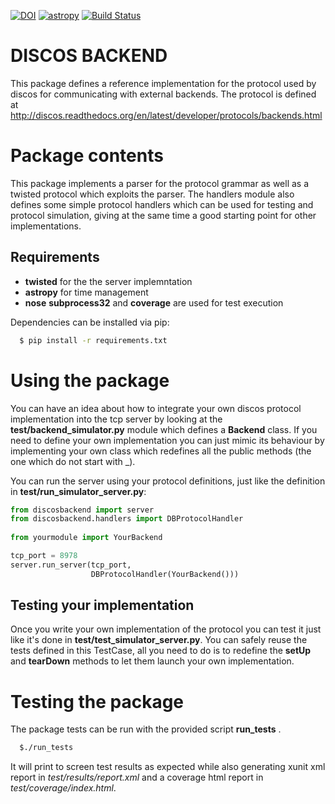 
[![DOI](https://zenodo.org/badge/doi/10.5281/zenodo.34127.svg)](http://dx.doi.org/10.5281/zenodo.34127)
[![astropy](http://img.shields.io/badge/powered%20by-AstroPy-orange.svg?style=flat)](http://www.astropy.org/)
[![Build Status](https://travis-ci.org/discos/discos-backend.svg?branch=master)](https://travis-ci.org/discos/discos-backend)

# DISCOS BACKEND

This package defines a reference implementation for the protocol used by
discos for communicating with external backends. The protocol is defined
at
http://discos.readthedocs.org/en/latest/developer/protocols/backends.html

# Package contents

This package implements a parser for the protocol grammar as well as a
twisted protocol which exploits the parser. 
The handlers module also defines some simple protocol handlers which can
be used for testing and protocol simulation, giving at the same time a
good starting point for other implementations.

## Requirements

  * **twisted** for the the server implemntation 
  * **astropy** for time management
  * **nose** **subprocess32** and **coverage** are used for test execution

Dependencies can be installed via pip:

```bash
  $ pip install -r requirements.txt
```

# Using the package

You can have an idea about how to integrate your own discos protocol 
implementation into the tcp server by looking at the 
**test/backend_simulator.py** module which defines a **Backend** class. 
If you need to define your own implementation you can just mimic its 
behaviour by implementing your own class which redefines all the public 
methods (the one which do not start with _). 

You can run the server using your protocol definitions, just like 
the definition in **test/run_simulator_server.py**:

```python
from discosbackend import server
from discosbackend.handlers import DBProtocolHandler
 
from yourmodule import YourBackend

tcp_port = 8978
server.run_server(tcp_port,
                  DBProtocolHandler(YourBackend()))
```

## Testing your implementation

Once you write your own implementation of the protocol you can test it 
just like it's done in **test/test_simulator_server.py**. You can safely 
reuse the tests defined in this TestCase, all you need to do is to 
redefine the **setUp** and **tearDown** methods to let them launch 
your own implementation.

# Testing the package

The package tests can be run with the provided script **run_tests** .

```bash
  $./run_tests
```

It will print to screen test results as expected while also generating xunit xml
report in *test/results/report.xml* and a coverage html report in
*test/coverage/index.html*.


